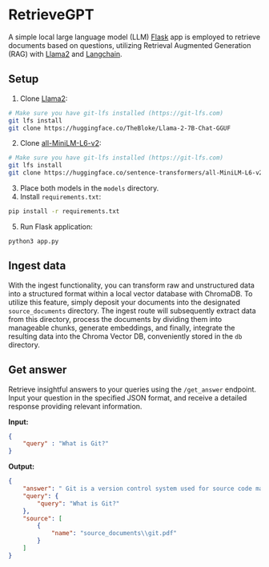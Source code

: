 # RetrieveGPT
A simple local large language model (LLM) [Flask](https://github.com/pallets/flask) app is employed to retrieve documents based on questions, utilizing Retrieval Augmented Generation (RAG) with [Llama2](https://huggingface.co/TheBloke/Llama-2-7B-Chat-GGUF)  and [Langchain](https://github.com/langchain-ai/langchain).

## Setup
1. Clone [Llama2](https://huggingface.co/TheBloke/Llama-2-7B-Chat-GGUF):
```bash
# Make sure you have git-lfs installed (https://git-lfs.com)
git lfs install
git clone https://huggingface.co/TheBloke/Llama-2-7B-Chat-GGUF
```
2. Clone [all-MiniLM-L6-v2](https://huggingface.co/sentence-transformers/all-MiniLM-L6-v2):
```bash
# Make sure you have git-lfs installed (https://git-lfs.com)
git lfs install
git clone https://huggingface.co/sentence-transformers/all-MiniLM-L6-v2
```
3. Place both models in the `models` directory.
4. Install `requirements.txt`:
```bash
pip install -r requirements.txt
```
5. Run Flask application:
```
python3 app.py
```

## Ingest data

With the ingest functionality, you can transform raw and unstructured data into a structured format within a local vector database with ChromaDB. To utilize this feature, simply deposit your documents into the designated `source_documents` directory. The ingest route will subsequently extract data from this directory, process the documents by dividing them into manageable chunks, generate embeddings, and finally, integrate the resulting data into the Chroma Vector DB, conveniently stored in the `db` directory.

## Get answer
Retrieve insightful answers to your queries using the `/get_answer` endpoint. Input your question in the specified JSON format, and receive a detailed response providing relevant information.

**Input:**
```json
{
    "query" : "What is Git?"
}
```
**Output:**
```json
{
    "answer": " Git is a version control system used for source code management. It allows developers to track changes made to their codebase over time, collaborate with others, and manage different versions of their software.",
    "query": {
        "query": "What is Git?"
    },
    "source": [
        {
            "name": "source_documents\\git.pdf"
        }
    ]
}
```
